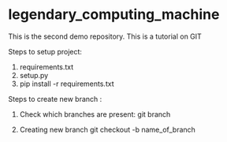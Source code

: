 # legendary_computing_machine
This is the second demo repository.
This is a tutorial on GIT

Steps to setup project:

1. requirements.txt
2. setup.py
3. pip install -r requirements.txt

Steps to create new branch :

1. Check which branches are present:
   git branch

2. Creating new branch 
   git checkout -b name_of_branch
